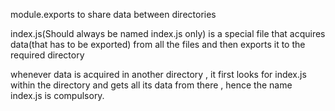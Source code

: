 module.exports to share data between directories 

index.js(Should always be named index.js only) is a special file that acquires data(that has to be exported) from all the files  and then exports it to the required directory

whenever data is acquired in another directory , it first looks for index.js within the directory and gets all its data from there , hence the name index.js is compulsory.
